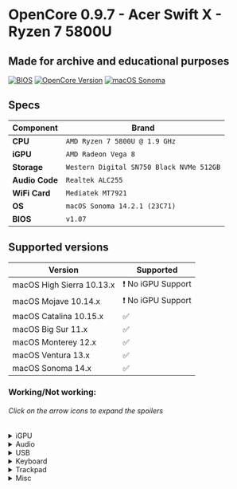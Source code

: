 # OpenCore 0.9.7 - Acer Swift X - Ryzen 7 5800U

## Made for archive and educational purposes

[![BIOS](https://img.shields.io/badge/BIOS-1.07-important.svg)]([https://www.dell.com/support/home/en-us/product-support/product/inspiron-13-5370-laptop/drivers](https://www.acer.com/us-en/support/product-support/SFX14-41G/downloads))
[![OpenCore 
Version](https://img.shields.io/badge/OpenCore-0.9.7-cyan?style=default&logo=osano&logoColor=0298e1&color=3f4451
)](https://github.com/acidanthera/OpenCorePkg/releases/latest)
[![macOS 
Sonoma](https://img.shields.io/badge/macOS-14.2.1%20(23C71)-white.svg?logo=apple)](https://www.apple.com/macos/sonoma/)



## Specs

| Component      | Brand                                     |
|----------------|-------------------------------------------|
| **CPU**        | `AMD Ryzen 7 5800U @ 1.9 GHz`             |
| **iGPU**       | `AMD Radeon Vega 8`                       |
| **Storage**    | `Western Digital SN750 Black NVMe 512GB`  |
| **Audio Code** | `Realtek ALC255`                          |
| **WiFi Card**  | `Mediatek MT7921`                         |
| **OS**         | `macOS Sonoma 14.2.1 (23C71)`             |
| **BIOS**       | `v1.07`                                   |

## Supported versions

| Version 	| Supported 	|
|---	|---	|
| macOS High Sierra 10.13.x 	| :heavy_exclamation_mark: No iGPU Support	|
| macOS Mojave 10.14.x 	| :heavy_exclamation_mark: No iGPU Support 	|
| macOS Catalina 10.15.x 	| :white_check_mark: 	|
| macOS Big Sur 11.x 	| :white_check_mark: 	|
| macOS Monterey 12.x 	| :white_check_mark: 	|
| macOS Ventura 13.x 	| :white_check_mark: 	|
| macOS Sonoma 14.x 	| :white_check_mark: 	|


### Working/Not working:

###### Click on the arrow icons to expand the spoilers
<details>
<summary>iGPU</summary>
  
- [x] Backlight support
- [x] HDMI1.4b Output (1920x1080@120Hz)
- [x] Type-C to HDMI Output
- [x] H264 & HEVC
- [ ] VP9 & AV1
</details>

<details>
<summary>Audio</summary>
  
- [x] Internal Speakers
- [x] Internal Microphone
- [x] Combojack Headphones
- [ ] Combojack Microphone
- [x] HDMI Audio Output
- [x] Type-C to HDMI Audio Output
</details>

<details>
<summary>USB</summary>
  
- [x] All USB ports working and mapped
- [x] Webcam (USB based)
</details>

<details>
<summary>Keyboard</summary>
  
- [x] Keyboard (PS2 based)
- [x] F3 & F4 brightness keys
- [x] Print Screen key
- [x] Multimedia control sound keys
</details>

<details>
<summary>Trackpad</summary>
  
- [x] I2C Touchpad with gestures
- [x] Force Touch
</details>


<details>
<summary>Misc</summary>
  
- [ ] Sleep/Wake
- [ ] Fingerprint
- [x] SATA/NVMe PCIe Gen3x4 on M.2 slot
- [x] Sensors CPU, iGPU, Battery, NVMe, Fans
- [x] Native ACPI Battery 8-bit support
- [x] Native NVRAM support
- [x] Recovery (macOS) boot from OpenCore
- [x] Windows 10/Linux boot from OpenCore
- [x] macOS Continuity Camera
</details>

